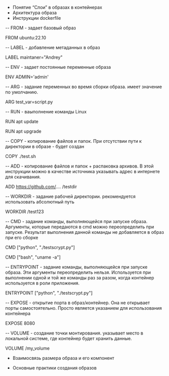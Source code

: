 - Понятие “Слои” в образах в контейнерах
- Архитектура образа
- Инструкции dockerfile

-- FROM - задает базовый образ

FROM ubuntu:22.10

-- LABEL - добавление метаданных в образ

LABEL maintaner="Andrey"

-- ENV - задает постоянные переменные образа

ENV ADMIN='admin'

-- ARG - задание переменных во время сборки образа. имеет значение по умолчанию.

ARG test_var=script.py

-- RUN - ваыполнение команды Linux

RUN apt update

RUN apt upgrade

-- COPY - копирование файлов и папок. При отсутствии пути к директории в образе - будет создан

COPY ./test.sh

-- ADD - копирование файлов и папок + распаковка архивов. В этой инструкции можно в качестве источника указывать адрес в интернете для скачивания. 

ADD https://github.com/.... /testdir

-- WORKDIR - задание рабочей директории. рекомендуется использовать абсолютный путь

WORKDIR /test123

-- CMD - задание команды, выполняющейся при запуске образа. Аргументы, которые передаются в cmd можно переопределить при запуске. Результат выполнения данной команды не добавляется в образ при его сборке

CMD ["python", "./testscrypt.py"]

CMD ["bash", "uname -a"]

-- ENTRYPOINT - задание команды, выполняющейся при запуске образа. Эти аргументы переопределить нельзя. Используется при выполнении одной и той же команды раз за разом, когда контейнер используется в роли приложения.

ENTRYPOINT ["python", "./testscrypt.py"]

-- EXPOSE - открытие порта в образ/контейнер. Она не открывает порты самостоятельно. Просто является указанием для использования контейнера

EXPOSE 8080

-- VOLUME - создание точки монтирования. указывает место в локальной системе, где контейнер будет хранить данные.

VOLUME /my_volume


- Взаимосвязь размера образа и его компонент



- Основные практики создания образов